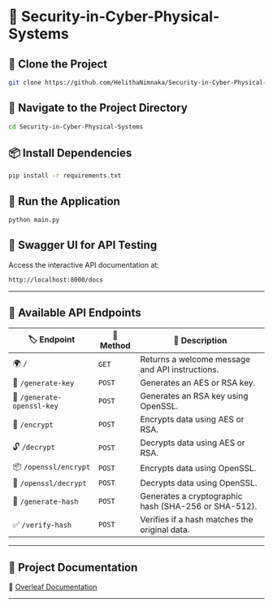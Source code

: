 # 🚀 Security-in-Cyber-Physical-Systems

## 📌 Clone the Project
```sh
git clone https://github.com/HelithaNimnaka/Security-in-Cyber-Physical-Systems.git
```

## 📂 Navigate to the Project Directory
```sh
cd Security-in-Cyber-Physical-Systems
```

## 📦 Install Dependencies
```sh
pip install -r requirements.txt
```

## 🏃 Run the Application
```sh
python main.py
```

## 🔎 Swagger UI for API Testing
Access the interactive API documentation at:
```sh
http://localhost:8000/docs
```

---

## 📌 Available API Endpoints
| 🏷️ **Endpoint**  | 🔄 **Method** | 📖 **Description** |
|------------------|-------------|--------------------|
| 🌍 `/` | `GET` | Returns a welcome message and API instructions. |
| 🔑 `/generate-key` | `POST` | Generates an AES or RSA key. |
| 🔐 `/generate-openssl-key` | `POST` | Generates an RSA key using OpenSSL. |
| 🔏 `/encrypt` | `POST` | Encrypts data using AES or RSA. |
| 🔓 `/decrypt` | `POST` | Decrypts data using AES or RSA. |
| 📦 `/openssl/encrypt` | `POST` | Encrypts data using OpenSSL. |
| 🔑 `/openssl/decrypt` | `POST` | Decrypts data using OpenSSL. |
| 🧩 `/generate-hash` | `POST` | Generates a cryptographic hash (SHA-256 or SHA-512). |
| ✅ `/verify-hash` | `POST` | Verifies if a hash matches the original data. |

---

## 📄 Project Documentation
📌 [Overleaf Documentation](https://www.overleaf.com/read/fchvyqjqszkn#3cb43f)

---
